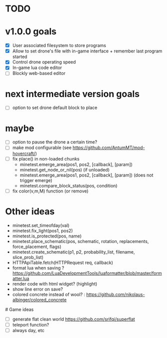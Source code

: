 # TODO

# v1.0.0 goals

- [x] User associated filesystem to store programs
- [x] Allow to set drone's file with in-game interface + remember last program started
- [x] Control drone operating speed
- [x] In-game lua code editor
- [ ] Blockly web-based editor

# next intermediate version goals

- [ ] option to set drone default block to place

# maybe

- [ ] option to pause the drone a certain time?
- [ ] make mod configurable (see https://github.com/AntumMT/mod-hovercraft/)
- [ ] fix place() in non-loaded chunks
    - minetest.emerge_area(pos1, pos2, [callback], [param])
    - minetest.get_node_or_nil(pos) (if unloaded)
    - minetest.emerge_area(pos1, pos2, [callback], [param]) (does not trigger emerge)
    - minetest.compare_block_status(pos, condition)
- [ ] fix color(v,m,M) function (or remove)

# Other ideas

- minetest.set_timeofday(val)
- minetest.fix_light(pos1, pos2)
- minetest.is_protected(pos, name)
- minetest.place_schematic(pos, schematic, rotation, replacements, force_placement, flags)
- minetest.create_schematic(p1, p2, probability_list, filename, slice_prob_list)
- HTTPApiTable.fetch(HTTPRequest req, callback)
- format lua when saving ? https://github.com/LuaDevelopmentTools/luaformatter/blob/master/formatter.lua
- render code with html widget? (highlight)
- show line error on save?
- colored concrete instead of wool? : https://github.com/nikolaus-albinger/colored_concrete

# Game ideas

- [ ] generate flat clean world https://github.com/srifqi/superflat
- [ ] teleport function?
- [ ] always day, etc